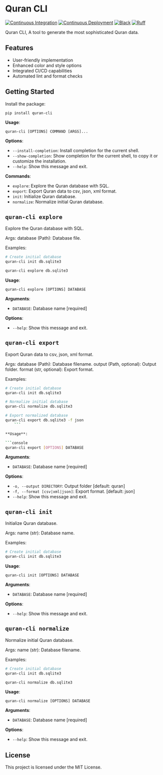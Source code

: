 # Quran CLI

[![Continuous Integration](https://github.com/youzarsiph/quran-cli/actions/workflows/ci.yml/badge.svg)](https://github.com/youzarsiph/quran-cli/actions/workflows/ci.yml)
[![Continuous Deployment](https://github.com/youzarsiph/quran-cli/actions/workflows/cd.yml/badge.svg)](https://github.com/youzarsiph/quran-cli/actions/workflows/cd.yml)
[![Black](https://github.com/youzarsiph/quran-cli/actions/workflows/black.yml/badge.svg)](https://github.com/youzarsiph/quran-cli/actions/workflows/black.yml)
[![Ruff](https://github.com/youzarsiph/quran-cli/actions/workflows/ruff.yml/badge.svg)](https://github.com/youzarsiph/quran-cli/actions/workflows/ruff.yml)

Quran CLI, A tool to generate the most sophisticated Quran data.

## Features

- User-friendly implementation
- Enhanced color and style options
- Integrated CI/CD capabilities
- Automated lint and format checks

## Getting Started

Install the package:

```bash
pip install quran-cli
```

**Usage**:

```console
quran-cli [OPTIONS] COMMAND [ARGS]...
```

**Options**:

- `--install-completion`: Install completion for the current shell.
- `--show-completion`: Show completion for the current shell, to copy it or customize the installation.
- `--help`: Show this message and exit.

**Commands**:

- `explore`: Explore the Quran database with SQL.
- `export`: Export Quran data to csv, json, xml format.
- `init`: Initialize Quran database.
- `normalize`: Normalize initial Quran database.

## `quran-cli explore`

Explore the Quran database with SQL.

Args:
    database (Path): Database file.

Examples:

```bash
# Create initial database
quran-cli init db.sqlite3

quran-cli explore db.sqlite3
```

**Usage**:

```console
quran-cli explore [OPTIONS] DATABASE
```

**Arguments**:

- `DATABASE`: Database name  [required]

**Options**:

- `--help`: Show this message and exit.

## `quran-cli export`

Export Quran data to csv, json, xml format.

Args:
    database (Path): Database filename.
    output (Path, optional): Output folder.
    format (str, optional): Export format.

Examples:

```bash
# Create initial database
quran-cli init db.sqlite3

# Normalize initial database
quran-cli normalize db.sqlite3

# Export normalized database
quran-cli export db.sqlite3 -f json
    ```

**Usage**:

```console
quran-cli export [OPTIONS] DATABASE
```

**Arguments**:

- `DATABASE`: Database name  [required]

**Options**:

- `-o, --output DIRECTORY`: Output folder  [default: quran]
- `-f, --format [csv|xml|json]`: Export format.  [default: json]
- `--help`: Show this message and exit.

## `quran-cli init`

Initialize Quran database.

Args:
    name (str): Database name.

Examples:

```bash
# Create initial database
quran-cli init db.sqlite3
```

**Usage**:

```console
quran-cli init [OPTIONS] DATABASE
```

**Arguments**:

- `DATABASE`: Database name  [required]

**Options**:

- `--help`: Show this message and exit.

## `quran-cli normalize`

Normalize initial Quran database.

Args:
    name (str): Database filename.

Examples:

```bash
# Create initial database
quran-cli init db.sqlite3

quran-cli normalize db.sqlite3
```

**Usage**:

```console
quran-cli normalize [OPTIONS] DATABASE
```

**Arguments**:

- `DATABASE`: Database name  [required]

**Options**:

- `--help`: Show this message and exit.

## License

This project is licensed under the MIT License.
